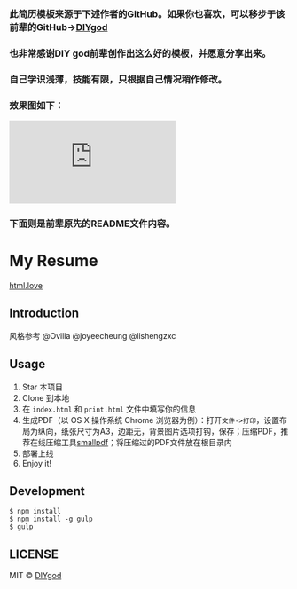### **此简历模板来源于下述作者的GitHub。如果你也喜欢，可以移步于该前辈的GitHub->[DIYgod](https://github.com/DIYgod)**

### **也非常感谢DIY god前辈创作出这么好的模板，并愿意分享出来。**

### **自己学识浅薄，技能有限，只根据自己情况稍作修改。**
### **效果图如下：**

![如图所示](http://or6fe9yua.bkt.clouddn.com/Resume-min.pdf)

### **下面则是前辈原先的README文件内容。**
# My Resume

[html.love](http://html.love)

## Introduction

风格参考 @Ovilia @joyeecheung @lishengzxc

## Usage

1. Star 本项目
1. Clone 到本地
1. 在 `index.html` 和 `print.html` 文件中填写你的信息
1. 生成PDF（以 OS X 操作系统 Chrome 浏览器为例）：打开`文件->打印`，设置布局为纵向，纸张尺寸为A3，边距无，背景图片选项打钩，保存；压缩PDF，推荐在线压缩工具[smallpdf](http://smallpdf.com/cn/compress-pdf)；将压缩过的PDF文件放在根目录内
1. 部署上线
1. Enjoy it!

## Development

```
$ npm install
$ npm install -g gulp
$ gulp
```

## LICENSE

MIT © [DIYgod](http://github.com/DIYgod)